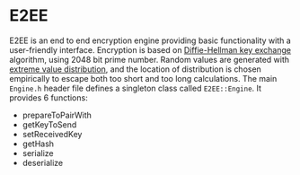 # E2EE

E2EE is an end to end encryption engine providing basic functionality with a user-friendly interface. Encryption is based on [Diffie-Hellman key exchange](https://en.m.wikipedia.org/wiki/Diffie–Hellman_key_exchange) algorithm, using 2048 bit prime number. Random values are generated with [extreme value distribution](https://en.m.wikipedia.org/wiki/Generalized_extreme_value_distribution), and the location of distribution is chosen empirically to escape both too short and too long calculations.
The main `Engine.h` header file defines a singleton class called `E2EE::Engine`.
It provides 6 functions:
- prepareToPairWith
- getKeyToSend
- setReceivedKey
- getHash
- serialize
- deserialize
